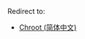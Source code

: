 Redirect to:

*   [Chroot (简体中文)](/index.php/Chroot_(%E7%AE%80%E4%BD%93%E4%B8%AD%E6%96%87) "Chroot (简体中文)")